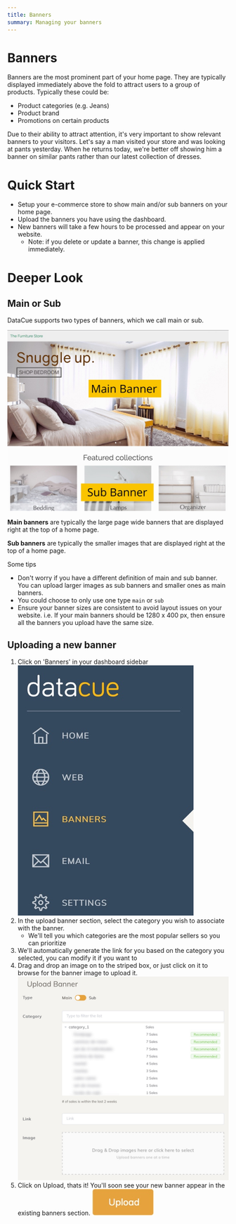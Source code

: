 ```yaml
---
title: Banners
summary: Managing your banners
---
```


# Banners
Banners are the most prominent part of your home page. They are typically displayed immediately above the fold to attract users to a group of products. Typically these could be:
- Product categories (e.g. Jeans)
- Product brand
- Promotions on certain products

Due to their ability to attract attention, it's very important to show relevant banners to your visitors. Let's say a man visited your store and was looking at pants yesterday. When he returns today, we're better off showing him a banner on similar pants rather than our latest collection of dresses.

# Quick Start
- Setup your e-commerce store to show main and/or sub banners on your home page.
- Upload the banners you have using the dashboard.
- New banners will take a few hours to be processed and appear on your website.
    - Note: if you delete or update a banner, this change is applied immediately.

# Deeper Look

## Main or Sub
DataCue supports two types of banners, which we call main or sub.

![Banner Types](./images/banner_types.jpg)

**Main banners** are typically the large page wide banners that are displayed right at the top of a home page.

**Sub banners** are typically the smaller images that are displayed right at the top of a home page.

Some tips
- Don't worry if you have a different definition of main and sub banner. You can upload larger images as sub banners and smaller ones as main banners.
- You could choose to only use one type `main` or `sub`
- Ensure your banner sizes are consistent to avoid layout issues on your website. i.e. If your main banners should be 1280 x 400 px, then ensure all the banners you upload have the same size.

## Uploading a new banner
1. Click on 'Banners' in your dashboard sidebar
![Banner Sidebar](./images/banner_sidebar.jpg)
2. In the upload banner section, select the category you wish to associate with the banner.
    - We'll tell you which categories are the most popular sellers so you can prioritize
3. We'll automatically generate the link for you based on the category you selected, you can modify it if you want to
4. Drag and drop an image on to the striped box, or just click on it to browse for the banner image to upload it.
![Banner Upload](./images/banner_upload_form.jpg)
5. Click on Upload, thats it! You'll soon see your new banner appear in the existing banners section.
![Banner Upload Button](./images/banner_upload_btn.jpg)